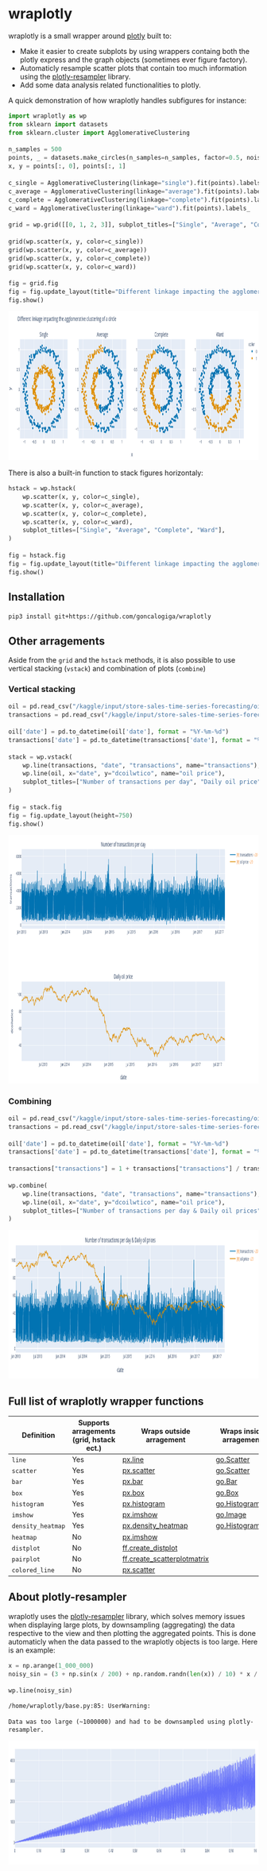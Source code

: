 # wraplotly

wraplotly is a small wrapper around [plotly](https://plotly.com/) built to:

* Make it easier to create subplots by using wrappers containg both the plotly express and the graph objects (sometimes ever figure factory).
* Automaticly resample scatter plots that contain too much information using the [plotly-resampler](https://github.com/predict-idlab/plotly-resampler) library.
* Add some data analysis related functionalities to plotly.

A quick demonstration of how wraplotly handles subfigures for instance:

```python
import wraplotly as wp
from sklearn import datasets
from sklearn.cluster import AgglomerativeClustering

n_samples = 500
points, _ = datasets.make_circles(n_samples=n_samples, factor=0.5, noise=0.05)
x, y = points[:, 0], points[:, 1]

c_single = AgglomerativeClustering(linkage="single").fit(points).labels_
c_average = AgglomerativeClustering(linkage="average").fit(points).labels_
c_complete = AgglomerativeClustering(linkage="complete").fit(points).labels_
c_ward = AgglomerativeClustering(linkage="ward").fit(points).labels_

grid = wp.grid([[0, 1, 2, 3]], subplot_titles=["Single", "Average", "Complete", "Ward"])

grid(wp.scatter(x, y, color=c_single))
grid(wp.scatter(x, y, color=c_average))
grid(wp.scatter(x, y, color=c_complete))
grid(wp.scatter(x, y, color=c_ward))

fig = grid.fig
fig = fig.update_layout(title="Different linkage impacting the agglomerative clustering of a circle")
fig.show()
```

<img src="images/first_grid.png" width="950" height="300" />

There is also a built-in function to stack figures horizontaly:

```python
hstack = wp.hstack(
    wp.scatter(x, y, color=c_single),
    wp.scatter(x, y, color=c_average),
    wp.scatter(x, y, color=c_complete),
    wp.scatter(x, y, color=c_ward),
    subplot_titles=["Single", "Average", "Complete", "Ward"],
)

fig = hstack.fig
fig = fig.update_layout(title="Different linkage impacting the agglomerative clustering of a circle")
fig.show()
```

## Installation

```bash
pip3 install git+https://github.com/goncalogiga/wraplotly
```

## Other arragements

Aside from the ```grid``` and the ```hstack``` methods, it is also possible to use vertical stacking (```vstack```) and combination of plots (```combine```)

### Vertical stacking

```python
oil = pd.read_csv("/kaggle/input/store-sales-time-series-forecasting/oil.csv")
transactions = pd.read_csv("/kaggle/input/store-sales-time-series-forecasting/transactions.csv")

oil['date'] = pd.to_datetime(oil['date'], format = "%Y-%m-%d")
transactions['date'] = pd.to_datetime(transactions['date'], format = "%Y-%m-%d")

stack = wp.vstack(
    wp.line(transactions, "date", "transactions", name="transactions"),
    wp.line(oil, x="date", y="dcoilwtico", name="oil price"),
    subplot_titles=["Number of transactions per day", "Daily oil price"]
)

fig = stack.fig
fig = fig.update_layout(height=750)
fig.show()
```

<img src="images/time_series.png" width="950" height="500" />


### Combining

```python
oil = pd.read_csv("/kaggle/input/store-sales-time-series-forecasting/oil.csv")
transactions = pd.read_csv("/kaggle/input/store-sales-time-series-forecasting/transactions.csv")

oil['date'] = pd.to_datetime(oil['date'], format = "%Y-%m-%d")
transactions['date'] = pd.to_datetime(transactions['date'], format = "%Y-%m-%d")

transactions["transactions"] = 1 + transactions["transactions"] / transactions["transactions"].max() * 100

wp.combine(
    wp.line(transactions, "date", "transactions", name="transactions"),
    wp.line(oil, x="date", y="dcoilwtico", name="oil price"),
    subplot_titles=["Number of transactions per day & Daily oil prices"]
)
```

<img src="images/comb_time_series.png" width="950" height="300" />

<!-- It is also possible to combine objects inside of a grid arragement by including multiple arguments in the grid call:

```python
from skimage import io
import wraplotly as wp
img = io.imread('https://upload.wikimedia.org/wikipedia/commons/thumb/0/00/Crab_Nebula.jpg/240px-Crab_Nebula.jpg')

grid = wp.grid([
    [0,1],
    [0,1],
])

red_channel   = img[:, :, 0].flatten()
green_channel = img[:, :, 1].flatten()
blue_channel  = img[:, :, 2].flatten()

grid(wp.imshow(img))
grid(wp.histogram(x=red_channel), wp.histogram(x=green_channel), wp.histogram(x=blue_channel))
grid.show()
```

<img src="images/complex_grid.png" width="800" height="250" /> -->

## Full list of wraplotly wrapper functions

|Definition|Supports arragements (grid, hstack ect.)| Wraps outside arragement | Wraps inside arragement |
| -------- | -------------------------------------- | ------------------------- | ------------------------- |
|```line```| Yes | [px.line](https://plotly.com/python-api-reference/generated/plotly.express.line.html) | [go.Scatter](https://plotly.com/python-api-reference/generated/plotly.graph_objects.Scatter.html) |
|```scatter```| Yes | [px.scatter](https://plotly.com/python-api-reference/generated/plotly.express.scatter.html) | [go.Scatter](https://plotly.com/python-api-reference/generated/plotly.graph_objects.Scatter.html) |
|```bar```| Yes | [px.bar](https://plotly.com/python-api-reference/generated/plotly.express.bar) | [go.Bar](https://plotly.com/python-api-reference/generated/plotly.graph_objects.Bar.html) |
|```box```| Yes | [px.box](https://plotly.com/python-api-reference/generated/plotly.express.box) | [go.Box](https://plotly.com/python-api-reference/generated/plotly.graph_objects.Box.html) |
|```histogram```| Yes | [px.histogram](https://plotly.com/python-api-reference/generated/plotly.express.histogram) | [go.Histogram](https://plotly.com/python-api-reference/generated/plotly.graph_objects.Histogram.html) |
|```imshow```| Yes | [px.imshow](https://plotly.com/python-api-reference/generated/plotly.express.imshow) | [go.Image](https://plotly.com/python-api-reference/generated/plotly.graph_objects.Image.html) |
|```density_heatmap```| Yes | [px.density_heatmap](https://plotly.com/python-api-reference/generated/plotly.express.density_heatmap) | [go.Histogram2d](https://plotly.com/python-api-reference/generated/plotly.graph_objects.Histogram2d.html) |
|```heatmap```| No | [px.imshow](https://plotly.com/python-api-reference/generated/plotly.express.imshow) | |
|```distplot```| No | [ff.create_distplot](https://plotly.github.io/plotly.py-docs/generated/plotly.figure_factory.create_distplot.html) | |
|```pairplot```| No | [ff.create_scatterplotmatrix](https://plotly.com/python-api-reference/generated/plotly.figure_factory.create_scatterplotmatrix.html) | |
|```colored_line``` | No | [px.scatter](https://plotly.com/python-api-reference/generated/plotly.express.scatter.html) | |

<!-- |```scatter```| px.scatter & go.Scatter | Yes |
|```bar```| px.bar & go.Bar | Yes |
|```box```| px.box & go.Box | Yes |
|```histogram```| px.histogram & go.Histogram | Yes |
|```imshow```| px.imshow & go.Image | Yes |
|```density_heatmap```| px.density_heatmap & go.Histogram2d | Yes |
|```heatmap``` | sns.heatmap | No |
|```distplot```| ff.create_distplot | No |
|```pairplot```| sns.pairplot | No |
|```colored_line```| px.scatter | No -->



## About plotly-resampler

wraplotly uses the [plotly-resampler](https://github.com/predict-idlab/plotly-resampler) library, which solves memory issues when displaying large plots, by downsampling (aggregating) the data respective to the view and then plotting the aggregated points. This is done automaticly when the data passed to the wraplotly objects is too large. Here is an example:

```python
x = np.arange(1_000_000)
noisy_sin = (3 + np.sin(x / 200) + np.random.randn(len(x)) / 10) * x / 1_000

wp.line(noisy_sin)
```

```
/home/wraplotly/base.py:85: UserWarning:

Data was too large (~1000000) and had to be downsampled using plotly-resampler.
```

<img src="images/large.png" width="900" height="250" />
